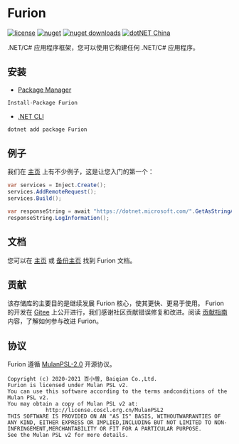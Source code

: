 # Furion

[![license](https://img.shields.io/badge/license-MulanPSL--2.0-orange?cacheSeconds=10800)](https://gitee.com/dotnetchina/Furion/blob/master/LICENSE) [![nuget](https://img.shields.io/nuget/v/Furion.svg?cacheSeconds=10800)](https://www.nuget.org/packages/Furion) [![nuget downloads](https://img.shields.io/badge/downloads-974k+-green?cacheSeconds=10800)](https://www.nuget.org/profiles/monk.soul) [![dotNET China](https://img.shields.io/badge/organization-dotNET%20China-yellow?cacheSeconds=10800)](https://gitee.com/dotnetchina)

.NET/C# 应用程序框架，您可以使用它构建任何 .NET/C# 应用程序。

## 安装

- [Package Manager](https://www.nuget.org/packages/Furion)

```cs
Install-Package Furion
```

- [.NET CLI](https://www.nuget.org/packages/Furion)

```cs
dotnet add package Furion
```

## 例子

我们在 [主页](https://dotnetchina.gitee.io/furion) 上有不少例子，这是让您入门的第一个：

```cs
var services = Inject.Create();
services.AddRemoteRequest();
services.Build();

var responseString = await "https://dotnet.microsoft.com/".GetAsStringAsync();
responseString.LogInformation();
```

## 文档

您可以在 [主页](https://dotnetchina.gitee.io/furion) 或 [备份主页](https://furion.pro) 找到 Furion 文档。

## 贡献

该存储库的主要目的是继续发展 Furion 核心，使其更快、更易于使用。 Furion 的开发在 [Gitee](https://gitee.com/dotnetchina/Furion) 上公开进行，我们感谢社区贡献错误修复和改进。阅读 [贡献指南](https://dotnetchina.gitee.io/furion/docs/contribute) 内容，了解如何参与改进 Furion。

## 协议

Furion 遵循 [MulanPSL-2.0](http://license.coscl.org.cn/MulanPSL2) 开源协议。

```
Copyright (c) 2020-2021 百小僧, Baiqian Co.,Ltd.
Furion is licensed under Mulan PSL v2.
You can use this software according to the terms andconditions of the Mulan PSL v2.
You may obtain a copy of Mulan PSL v2 at:
            http://license.coscl.org.cn/MulanPSL2
THIS SOFTWARE IS PROVIDED ON AN "AS IS" BASIS, WITHOUTWARRANTIES OF ANY KIND, EITHER EXPRESS OR IMPLIED,INCLUDING BUT NOT LIMITED TO NON-INFRINGEMENT,MERCHANTABILITY OR FIT FOR A PARTICULAR PURPOSE.
See the Mulan PSL v2 for more details.
```
